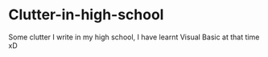 # Clutter-in-high-school
Some clutter I write in my high school, I have learnt Visual Basic at that time xD
